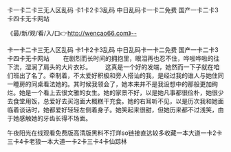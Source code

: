 卡一卡二卡三无人区乱码
卡1卡2卡3乱码
中日乱码卡一卡二免费
国产一卡二卡3卡四卡无卡网站


《最/新/观/看/入/口👉http://wencao66.com》--

卡一卡二卡三无人区乱码
卡1卡2卡3乱码
中日乱码卡一卡二免费
国产一卡二卡3卡四卡无卡网站
　　在剧烈而长时间的拥抱里，眼泪再也忍不住，哗啦哗啦的往下流，湿润了肩头的大片衣衫。
　　这真是一个好的发端，她然而一下子就在咱们班出了名了。牵制着，不太爱好积极和旁人搭讪的我，是经过我的谁人与她住同一睡房的同桌看法她的。其时候我领会了，她本来并不是我设想中的那般更加绚烂。她是一个看上去很文雅的女生。她的家景不好，以是她凡事都很俭朴，她很少去食堂用饭，总爱好去买泡面大概糕干充食。她的右耳听不见，以是历次我和她面临着谈话时，她都爱好轻轻左侧着身子。她笑起来很甜，但她历来都不过浅笑，由于她感触她的牙齿长得不场面。





午夜阳光在线观看免费版高清版黑料不打烊so链接直达较多收藏一本大道一卡2卡三卡4卡老狼一本大道一卡2卡三卡4卡仙踪林
